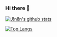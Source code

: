 ### Hi there 👋

<!--
**5peak2me/5peak2me** is a ✨ _special_ ✨ repository because its `README.md` (this file) appears on your GitHub profile.

Here are some ideas to get you started:

- 🔭 I’m currently working on ...
- 🌱 I’m currently learning ...
- 👯 I’m looking to collaborate on ...
- 🤔 I’m looking for help with ...
- 💬 Ask me about ...
- 📫 How to reach me: ...
- 😄 Pronouns: ...
- ⚡ Fun fact: ...
-->

[![J!nl!n's github stats](https://github-readme-stats.vercel.app/api?username=5peak2me)](https://github.com/5peak2me)

[![Top Langs](https://github-readme-stats.vercel.app/api/top-langs/?username=5peak2me)](https://github.com/anuraghazra/github-readme-stats)
